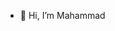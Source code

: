 - 👋 Hi, I’m Mahammad

<!---
murshudov-dlx/murshudov-dlx is a ✨ special ✨ repository because its `README.md` (this file) appears on your GitHub profile.
You can click the Preview link to take a look at your changes.
--->
